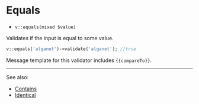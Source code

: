 # Equals

- `v::equals(mixed $value)`

Validates if the input is equal to some value.

```php
v::equals('alganet')->validate('alganet'); //true
```

Message template for this validator includes `{{compareTo}}`.

***
See also:

  * [Contains](Contains.md)
  * [Identical](Identical.md)
